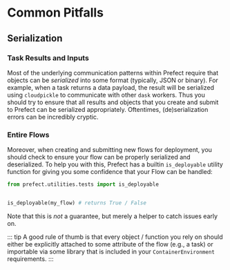 # Common Pitfalls

## Serialization

### Task Results and Inputs
Most of the underlying communication patterns within Prefect require that objects can be _serialized_ into some format (typically, JSON or binary).  For example, when a task returns a data payload, the result will be serialized using `cloudpickle` to communicate with other `dask` workers.  Thus you should try to ensure that all results and objects that you create and submit to Prefect can be serialized appropriately.  Oftentimes, (de)serialization errors can be incredibly cryptic.  

### Entire Flows
Moreover, when creating and submitting new flows for deployment, you should check to ensure your flow can be properly serialized and deserialized.  To help you with this, Prefect has a builtin `is_deployable` utility function for giving you some confidence that your Flow can be handled:
```python
from prefect.utilities.tests import is_deployable


is_deployable(my_flow) # returns True / False
```
Note that this is _not_ a guarantee, but merely a helper to catch issues early on.

::: tip
A good rule of thumb is that every object / function you rely on should either be explicitly attached to some attribute of the flow (e.g., a task) or importable via some library that is included in your `ContainerEnvironment` requirements.
:::
